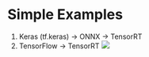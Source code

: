 # Simple Examples
1. Keras (tf.keras) -> ONNX -> TensorRT
2. TensorFlow -> TensorRT
![](https://i.imgur.com/3MjX4k7.png)
